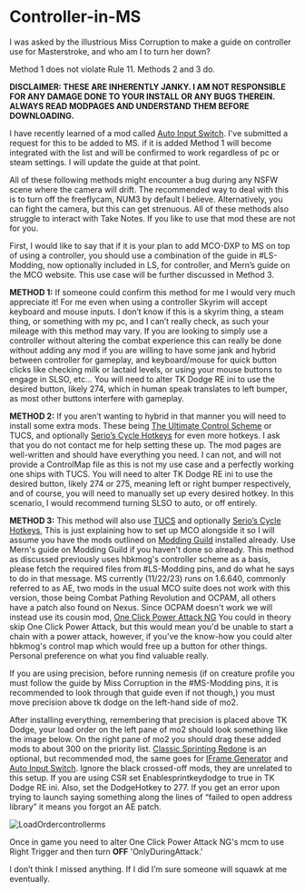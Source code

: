 # Controller-in-MS
I was asked by the illustrious Miss Corruption to make a guide on controller use for Masterstroke, and who am I to turn her down?

Method 1 does not violate Rule 11. Methods 2 and 3 do.

**DISCLAIMER: THESE ARE INHERENTLY JANKY. I AM NOT RESPONSIBLE FOR ANY DAMAGE DONE TO YOUR INSTALL OR ANY BUGS THEREIN. ALWAYS READ MODPAGES AND UNDERSTAND THEM BEFORE DOWNLOADING.**

I have recently learned of a mod called [Auto Input Switch](https://www.nexusmods.com/skyrimspecialedition/mods/54309?tab=description). I've submitted a request for this to be added to MS. if it is added Method 1 will become integrated with the list and will be confirmed to work regardless of pc or steam settings. I will update the guide at that point.

All of these following methods might encounter a bug during any NSFW scene where the camera will drift. The recommended way to deal with this is to turn off the freeflycam, NUM3 by default I believe. Alternatively, you can fight the camera, but this can get strenuous. All of these methods also struggle to interact with Take Notes. If you like to use that mod these are not for you.

First, I would like to say that if it is your plan to add MCO-DXP to MS on top of using a controller, you should use a combination of the guide in #LS-Modding, now optionally included in LS, for controller, and Mern’s guide on the MCO website. This use case will be further discussed in Method 3. 

**METHOD 1:** If someone could confirm this method for me I would very much appreciate it! For me even when using a controller Skyrim will accept keyboard and mouse inputs. I don’t know if this is a skyrim thing, a steam thing, or something with my pc, and I can’t really check, as such your mileage with this method may vary. If you are looking to simply use a controller without altering the combat experience this can really be done without adding any mod if you are willing to have some jank and hybrid between controller for gameplay, and keyboard/mouse for quick button clicks like checking milk or lactaid levels, or using your mouse buttons to engage in SLSO, etc… You will need to alter TK Dodge RE ini to use the desired button, likely 274, which in human speak translates to left bumper, as most other buttons interfere with gameplay.

**METHOD 2:** If you aren’t wanting to hybrid in that manner you will need to install some extra mods. These being [The Ultimate Control Scheme](https://www.nexusmods.com/skyrimspecialedition/mods/29381) or TUCS, and optionally [Serio’s Cycle Hotkeys](https://www.nexusmods.com/skyrimspecialedition/mods/27184) for even more hotkeys. I ask that you do not contact me for help setting these up. The mod pages are well-written and should have everything you need. I can not, and will not provide a ControlMap file as this is not my use case and a perfectly working one ships with TUCS. You will need to alter TK Dodge RE ini to use the desired button, likely 274 or 275, meaning left or right bumper respectively, and of course, you will need to manually set up every desired hotkey. In this scenario, I would recommend turning SLSO to auto, or off entirely.

**METHOD 3:** This method will also use [TUCS](https://www.nexusmods.com/skyrimspecialedition/mods/29381) and optionally [Serio’s Cycle Hotkeys](https://www.nexusmods.com/skyrimspecialedition/mods/27184), This is just explaining how to set up MCO alongside it so I will assume you have the mods outlined on [Modding Guild](https://modding-guild.com/mod/attack-mcodxp/) installed already. Use Mern's guide on Modding Guild if you haven't done so already. This method as discussed previously uses hbkmog's controller scheme as a basis, please fetch the required files from #LS-Modding pins, and do what he says to do in that message. 
MS currently (11/22/23) runs on 1.6.640, commonly referred to as AE, two mods in the usual MCO suite does not work with this version, those being Combat Pathing Revolution and OCPAM, all others have a patch also found on Nexus. 
Since OCPAM doesn't work we will instead use its cousin mod, [One Click Power Attack NG](https://www.nexusmods.com/skyrimspecialedition/mods/60878)
 You could in theory skip One Click Power Attack, but this would mean you'd be unable to start a chain with a power attack, however, if you've the know-how you could alter hbkmog's control map which would free up a button for other things. Personal preference on what you find valuable really.

If you are using precision, before running nemesis (if on creature profile you must follow the guide by Miss Corruption in the #MS-Modding pins, it is recommended to look through that guide even if not though,) you must move precision above tk dodge on the left-hand side of mo2. 

After installing everything, remembering that precision is placed above TK Dodge, your load order on the left pane of mo2 should look something like the image below. On the right pane of mo2 you should drag these added mods to about 300 on the priority list. [Classic Sprinting Redone](https://www.nexusmods.com/skyrimspecialedition/mods/20166) is an optional, but recommended mod, the same goes for [IFrame Generator](https://www.nexusmods.com/skyrimspecialedition/mods/82737?tab=description) and [Auto Input Switch](https://www.nexusmods.com/skyrimspecialedition/mods/54309?tab=description). Ignore the black crossed-off mods, they are unrelated to this setup. If you are using CSR set Enablesprintkeydodge to true in TK Dodge RE ini. Also, set the DodgeHotkey to 277. If you get an error upon trying to launch saying something along the lines of “failed to open address library” it means you forgot an AE patch. 

![LoadOrdercontrollerms](https://github.com/Turtman69/Controller-in-MS/assets/151793140/46192f6b-706b-44a6-9abc-7949c3ef0ac5)

Once in game you need to alter One Click Power Attack NG's mcm to use Right Trigger and then turn **OFF** 'OnlyDuringAttack.' 

I don’t think I missed anything. If I did I’m sure someone will squawk at me eventually.




